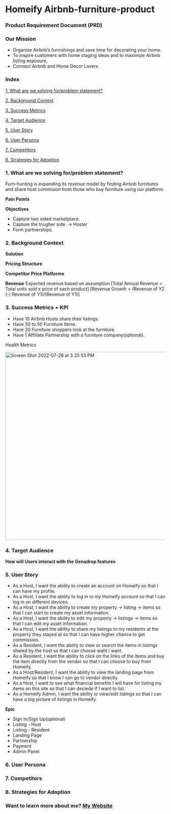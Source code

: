 # **Homeify** Airbnb-furniture-product


### Product Requirement Document (PRD)

### Our Mission
- Organize Airbnb’s furnishings and save time for decorating your home.
- To inspire customers with home staging ideas and to maximize Airbnb listing exposure.
- Connect Airbnb and Home Decor Lovers


### Index

   [1. What are we solving for/problem statement?](https://github.com/Cay0331/Airbnb-furniture-profuct/edit/main/README.md#L20)
   
   [2. Background Context](https://github.com/Cay0331/Airbnb-furniture-profuct/edit/main/README.md#L27)
   
   [3. Success Metrics](https://github.com/Cay0331/Airbnb-furniture-profuct/edit/main/README.md#L41)
   
   [4. Target Audience](https://github.com/Cay0331/Airbnb-furniture-profuct/edit/main/README.md#L45)
   
   [5. User Story](https://github.com/Cay0331/Airbnb-furniture-profuct/edit/main/README.md#L51)
   
   [6. User Persona](https://github.com/Cay0331/Airbnb-furniture-profuct/edit/main/README.md#L54)
   
   [7. Competitors](https://github.com/Cay0331/Airbnb-furniture-profuct/edit/main/README.md#L57)
   
   [8. Strategies for Adoption](https://github.com/Cay0331/Airbnb-furniture-profuct/edit/main/README.md#L60)
   

### 1. What are we solving for/problem statement?
Furn-hunting is expanding its revenue model by finding Airbnb furnitures and share host commision from those who buy furniture using our platform.

**Pain Points**

**Objectives**

- Capture two sided marketplace.
- Capture the tougher side. → Hoster
- Form partnerships.

### 2. Background Context

**Solution**

**Pricing Structure**

**Competitor Price Platforms**

**Revenue**
Expected revenue based on assumption 
[Total Annual Revenue = Total units sold x price of each product]
[Revenue Growth = (Revenue of Y2 (-) Revenue of Y1)/(Revenue of Y1)]


### 3. Success Metrics + KPI

- Have 10 Airbnb Hosts share their listings.
- Have 30 to 50 Furniture items.
- Have 20 Furniture shoppers look at the furniture.
- Have 1 Affiliate Partnership with a furniture company(optional).

Health Metrics

<img width="591" alt="Screen Shot 2022-07-28 at 3 25 53 PM" src="https://user-images.githubusercontent.com/51731106/181632710-cc91dfe5-28be-4724-955e-e8a20a8db917.png">

### 4. Target Audience


**How will Users interact with the Genadrop features**


### 5. User Story

- As a Host, I want the ability to create an account on Homeify so that I can have my profile.
- As a Host, I want the ability to log in to my Homeify account so that I can log in on different devices.
- As a Host, I want the ability to create my property → listing → items so that I can start to create my asset information.
- As a Host, I want the ability to edit my property → listings → items so that I can edit my asset information.
- As a Host, I want the ability to share my listings to my residents at the property they stayed at so that I can have higher chance to get commission.
- As a Resident, I want the ability to view or search the items in listings shared by the host so that I can choose waht I want.
- As a Resident, I want the ability to click on the links of the items and buy the item directly from the vendor so that I can choose to buy from Homeify.
- As a Host/Resident, I want the ability to view the landing page from Homeify so that I know I can go to vendor directly.
- As a Host, I want to see what financial benefits I will have for listing my items on this site so that I can deciede if I want to list.
- As a Homeify Admin, I want the ability to view/edit listings so that I can have a big picture of listings in Homeify. 

**Epic**

- Sign In/Sign Up(optional)
- Listing - Host
- Listing - Resident
- Landing Page
- Partnership
- Payment
- Admin Panel

### 6. User Persona


### 7. Competitors


### 8. Strategies for Adoption





### Want to learn more about me? [My Website](https://caychencom.wordpress.com/)




